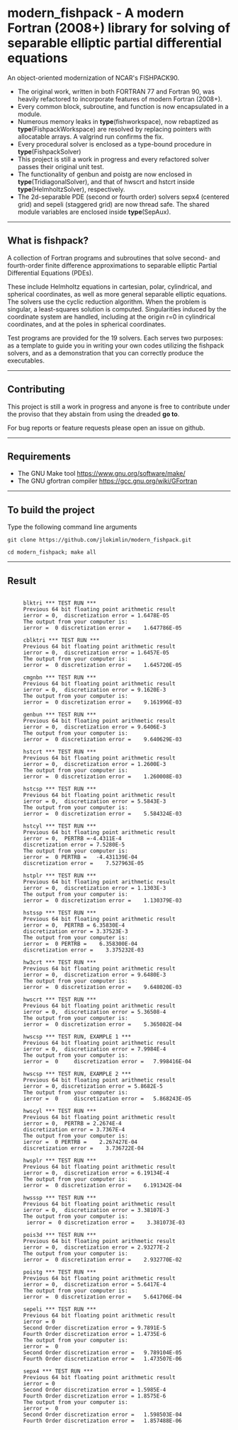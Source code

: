 # **modern\_fishpack - A modern Fortran (2008+) library for solving of separable elliptic partial differential equations**
 
An object-oriented modernization of NCAR's FISHPACK90.

* The original work, written in both FORTRAN 77 and Fortran 90, was heavily refactored to incorporate features of modern Fortran (2008+). 
* Every common block, subroutine, and function is now encapsulated in a module. 
* Numerous memory leaks in **type**(fishworkspace), now rebaptized as **type**(FishpackWorkspace) are resolved by replacing pointers with allocatable arrays. A valgrind run confirms the fix.
* Every procedural solver is enclosed as a type-bound procedure in **type**(FishpackSolver) 
* This project is still a work in progress and every refactored solver passes their original unit test.
* The functionality of genbun and poistg are now enclosed in **type**(TridiagonalSolver), and that of hwscrt and hstcrt inside **type**(HelmholtzSolver), respectively. 
* The 2d-separable PDE (second or fourth order) solvers sepx4 (centered grid) and sepeli (staggered grid) are now thread safe. The shared module variables are enclosed inside **type**(SepAux).

-----------------------------------------------------------------------------


## What is fishpack?

A collection of Fortran programs and subroutines that solve second- and fourth-order finite difference approximations to separable elliptic Partial Differential Equations (PDEs). 

These include Helmholtz equations in cartesian, polar, cylindrical, and spherical coordinates, as well as more general separable elliptic equations. The solvers use the cyclic reduction algorithm. When the problem is singular, a least-squares solution is computed. Singularities induced by the coordinate system are handled, including at the origin r=0 in cylindrical coordinates, and at the poles in spherical coordinates.

Test programs are provided for the 19 solvers. Each serves two purposes: as a template to guide you in writing your own codes utilizing the fishpack solvers, and as a demonstration that you can correctly produce the executables. 

-----------------------------------------------------------------------------

## Contributing

This project is still a work in progress and anyone is free to contribute under the proviso that they abstain from using the dreaded **go to**. 

For bug reports or feature requests please open an issue on github.

-----------------------------------------------------------------------------

## Requirements
* The GNU Make tool https://www.gnu.org/software/make/
* The GNU gfortran compiler https://gcc.gnu.org/wiki/GFortran

-----------------------------------------------------------------------------

## To build the project

Type the following command line arguments
```
git clone https://github.com/jlokimlin/modern_fishpack.git

cd modern_fishpack; make all
```

-----------------------------------------------------------------------------

## Result

```

     blktri *** TEST RUN *** 
     Previous 64 bit floating point arithmetic result 
     ierror = 0,  discretization error = 1.6478E-05
     The output from your computer is: 
     ierror =  0 discretization error =    1.647786E-05

     cblktri *** TEST RUN *** 
     Previous 64 bit floating point arithmetic result 
     ierror = 0,  discretization error = 1.6457E-05
     The output from your computer is: 
     ierror =  0 discretization error =    1.645720E-05

     cmgnbn *** TEST RUN *** 
     Previous 64 bit floating point arithmetic result 
     ierror = 0,  discretization error = 9.1620E-3
     The output from your computer is: 
     ierror =  0 discretization error =    9.161996E-03

     genbun *** TEST RUN *** 
     Previous 64 bit floating point arithmetic result 
     ierror = 0,  discretization error = 9.6406E-3
     The output from your computer is: 
     ierror =  0 discretization error =    9.640629E-03

     hstcrt *** TEST RUN *** 
     Previous 64 bit floating point arithmetic result 
     ierror = 0,  discretization error = 1.2600E-3
     The output from your computer is: 
     ierror =  0 discretization error =    1.260008E-03

     hstcsp *** TEST RUN *** 
     Previous 64 bit floating point arithmetic result 
     ierror = 0,  discretization error = 5.5843E-3
     The output from your computer is: 
     ierror =  0 discretization error =    5.584324E-03

     hstcyl *** TEST RUN *** 
     Previous 64 bit floating point arithmetic result 
     ierror = 0,  PERTRB =-4.4311E-4
     discretization error = 7.5280E-5 
     The output from your computer is: 
     ierror =  0 PERTRB =   -4.431139E-04
     discretization error =    7.527963E-05

     hstplr *** TEST RUN *** 
     Previous 64 bit floating point arithmetic result 
     ierror = 0,  discretization error = 1.1303E-3
     The output from your computer is: 
     ierror =  0 discretization error =    1.130379E-03

     hstssp *** TEST RUN *** 
     Previous 64 bit floating point arithmetic result 
     ierror = 0,  PERTRB = 6.35830E-4
     discretization error = 3.37523E-3
     The output from your computer is: 
     ierror =  0 PERTRB =    6.358300E-04
     discretization error =    3.375232E-03

     hw3crt *** TEST RUN *** 
     Previous 64 bit floating point arithmetic result 
     ierror = 0,  discretization error = 9.6480E-3
     The output from your computer is: 
     ierror =  0 discretization error =    9.648020E-03

     hwscrt *** TEST RUN *** 
     Previous 64 bit floating point arithmetic result 
     ierror = 0,  discretization error = 5.36508-4
     The output from your computer is: 
     ierror =  0 discretization error =    5.365082E-04

     hwscsp *** TEST RUN, EXAMPLE 1 *** 
     Previous 64 bit floating point arithmetic result 
     ierror = 0,  discretization error = 7.9984E-4 
     The output from your computer is: 
     ierror =  0     discretization error =   7.998416E-04

     hwscsp *** TEST RUN, EXAMPLE 2 *** 
     Previous 64 bit floating point arithmetic result 
     ierror = 0, discretization error = 5.8682E-5 
     The output from your computer is: 
     ierror =  0     discretization error =   5.868243E-05

     hwscyl *** TEST RUN *** 
     Previous 64 bit floating point arithmetic result 
     ierror = 0,  PERTRB = 2.2674E-4
     discretization error = 3.7367E-4 
     The output from your computer is: 
     ierror =  0 PERTRB =    2.267427E-04
     discretization error =    3.736722E-04

     hwsplr *** TEST RUN *** 
     Previous 64 bit floating point arithmetic result 
     ierror = 0,  discretization error = 6.19134E-4
     The output from your computer is: 
     ierror =  0 discretization error =    6.191342E-04

     hwsssp *** TEST RUN *** 
     Previous 64 bit floating point arithmetic result 
     ierror = 0,  discretization error = 3.38107E-3
     The output from your computer is: 
      ierror =  0 discretization error =    3.381073E-03

     pois3d *** TEST RUN *** 
     Previous 64 bit floating point arithmetic result 
     ierror = 0,  discretization error = 2.93277E-2
     The output from your computer is: 
     ierror =  0 discretization error =    2.932770E-02

     poistg *** TEST RUN *** 
     Previous 64 bit floating point arithmetic result 
     ierror = 0,  discretization error = 5.6417E-4
     The output from your computer is: 
     ierror =  0 discretization error =    5.641706E-04

     sepeli *** TEST RUN *** 
     Previous 64 bit floating point arithmetic result 
     ierror = 0
     Second Order discretization error = 9.7891E-5
     Fourth Order discretization error = 1.4735E-6
     The output from your computer is: 
     ierror =  0
     Second Order discretization error =   9.789104E-05
     Fourth Order discretization error =   1.473507E-06

     sepx4 *** TEST RUN *** 
     Previous 64 bit floating point arithmetic result 
     ierror = 0
     Second Order discretization error = 1.5985E-4
     Fourth Order discretization error = 1.8575E-6
     The output from your computer is: 
     ierror =  0
     Second Order discretization error =   1.598503E-04
     Fourth Order discretization error =   1.857488E-06


```
